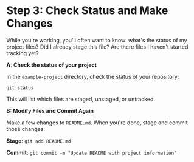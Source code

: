 # Step 3: Check Status and Make Changes

While you're working, you'll often want to know: what's the status of my project files? Did I already stage this file? Are there files I haven't started tracking yet? 

**A: Check the status of your project**

In the `example-project` directory, check the status of your repository:

`git status`

This will list which files are staged, unstaged, or untracked.

**B: Modify Files and Commit Again**

Make a few changes to `README.md`. When you're done, stage and commit those changes:

**Stage**: `git add README.md`

 **Commit**: `git commit -m "Update README with project information"`

<div style="page-break-after: always; break-after: page;"></div>
